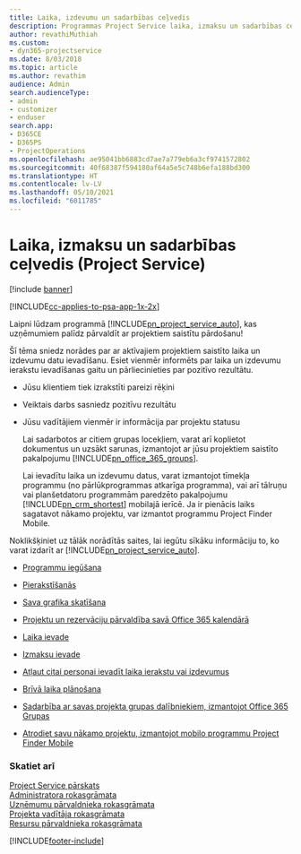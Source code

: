 ```yaml
---
title: Laika, izdevumu un sadarbības ceļvedis
description: Programmas Project Service laika, izmaksu un sadarbības ceļvedis
author: revathiMuthiah
ms.custom:
- dyn365-projectservice
ms.date: 8/03/2018
ms.topic: article
ms.author: revathim
audience: Admin
search.audienceType:
- admin
- customizer
- enduser
search.app:
- D365CE
- D365PS
- ProjectOperations
ms.openlocfilehash: ae95041bb6883cd7ae7a779eb6a3cf9741572802
ms.sourcegitcommit: 40f68387f594180af64a5e5c748b6efa188bd300
ms.translationtype: HT
ms.contentlocale: lv-LV
ms.lasthandoff: 05/10/2021
ms.locfileid: "6011785"
---
```

# <a name="time-expense-and-collaboration-guide-project-service"></a>Laika, izmaksu un sadarbības ceļvedis (Project Service)

[!include [banner](../includes/psa-now-project-operations.md)]

[!INCLUDE[cc-applies-to-psa-app-1x-2x](../includes/cc-applies-to-psa-app-1x-2x.md)]

Laipni lūdzam programmā [!INCLUDE[pn_project_service_auto](../includes/pn-project-service-auto.md)], kas uzņēmumiem palīdz pārvaldīt ar projektiem saistītu pārdošanu! 
  
 Šī tēma sniedz norādes par ar aktīvajiem projektiem saistīto laika un izdevumu datu ievadīšanu. Esiet vienmēr informēts par laika un izdevumu ierakstu ievadīšanas gaitu un pārliecinieties par pozitīvo rezultātu.  
  
- Jūsu klientiem tiek izrakstīti pareizi rēķini  
  
- Veiktais darbs sasniedz pozitīvu rezultātu  
  
- Jūsu vadītājiem vienmēr ir informācija par projektu statusu  
  
  Lai sadarbotos ar citiem grupas locekļiem, varat arī koplietot dokumentus un uzsākt sarunas, izmantojot ar jūsu projektiem saistīto pakalpojumu [!INCLUDE[pn_office_365_groups](../includes/pn-office-365-groups.md)].  
  
  Lai ievadītu laika un izdevumu datus, varat izmantojot tīmekļa programmu (no pārlūkprogrammas atkarīga programma), vai arī tālruņu vai planšetdatoru programmām paredzēto pakalpojumu [!INCLUDE[pn_crm_shortest](../includes/pn-crm-shortest.md)] mobilajā ierīcē. Ja ir pienācis laiks sagatavot nākamo projektu, var izmantot programmu Project Finder Mobile.  
  
Noklikšķiniet uz tālāk norādītās saites, lai iegūtu sīkāku informāciju to, ko varat izdarīt ar [!INCLUDE[pn_project_service_auto](../includes/pn-project-service-auto.md)].  
  
-   [Programmu iegūšana](../psa/get-apps.md)  
  
-   [Pierakstīšanās](../psa/sign-in.md)  
  
-   [Sava grafika skatīšana](../psa/view-schedule.md)  
  
-   [Projektu un rezervāciju pārvaldība savā Office 365 kalendārā](../psa/manage-project-bookings-office-365-calendar.md)  
  
-   [Laika ievade](../psa/enter-time.md)  
  
-   [Izmaksu ievade](../psa/enter-expenses.md)  
  
-   [Atļaut citai personai ievadīt laika ierakstu vai izdevumus](../psa/allow-someone-else-enter-time-entry-expense.md)  
  
-   [Brīvā laika plānošana](../psa/schedule-time-off.md)  
  
-   [Sadarbība ar savas projekta grupas dalībniekiem, izmantojot Office 365 Grupas](../psa/collaborate-project-team-members-office-365-groups.md)  
  
-   [Atrodiet savu nākamo projektu, izmantojot mobilo programmu Project Finder Mobile](../psa/find-next-project-finder-mobile-app.md)  
  
### <a name="see-also"></a>Skatiet arī  
 [Project Service pārskats](../psa/overview.md)   
 [Administratora rokasgrāmata](../psa/admin-guide.md)   
 [Uzņēmumu pārvaldnieka rokasgrāmata](../psa/account-manager-guide.md)   
 [Projekta vadītāja rokasgrāmata](../psa/project-manager-guide.md)   
 [Resursu pārvaldnieka rokasgrāmata](../psa/resource-manager-guide.md)   


[!INCLUDE[footer-include](../includes/footer-banner.md)]
